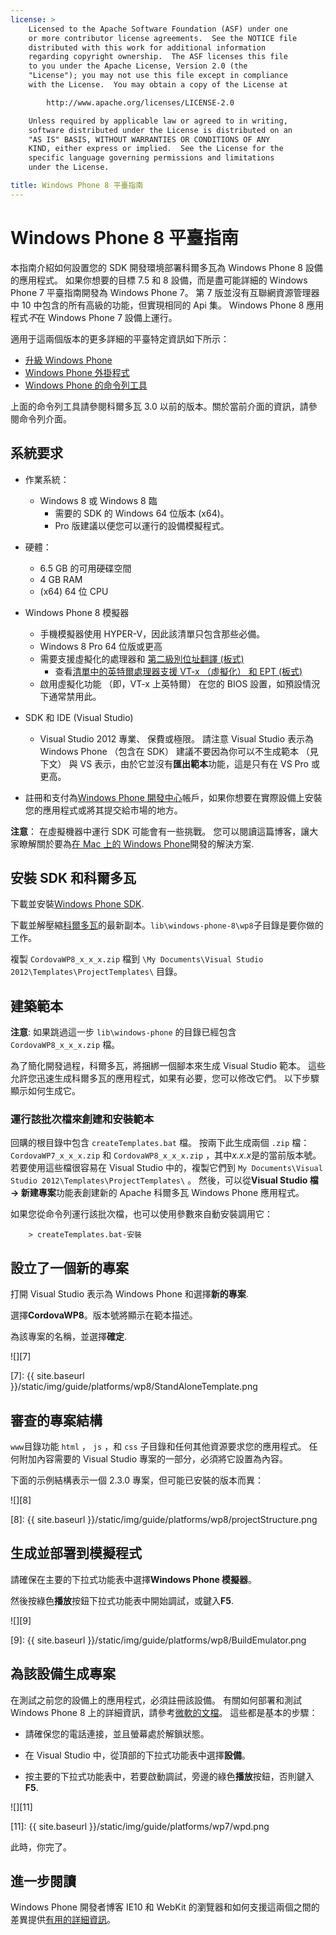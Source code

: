 ```yaml
---
license: >
    Licensed to the Apache Software Foundation (ASF) under one
    or more contributor license agreements.  See the NOTICE file
    distributed with this work for additional information
    regarding copyright ownership.  The ASF licenses this file
    to you under the Apache License, Version 2.0 (the
    "License"); you may not use this file except in compliance
    with the License.  You may obtain a copy of the License at

        http://www.apache.org/licenses/LICENSE-2.0

    Unless required by applicable law or agreed to in writing,
    software distributed under the License is distributed on an
    "AS IS" BASIS, WITHOUT WARRANTIES OR CONDITIONS OF ANY
    KIND, either express or implied.  See the License for the
    specific language governing permissions and limitations
    under the License.

title: Windows Phone 8 平臺指南
---
```


# Windows Phone 8 平臺指南

本指南介紹如何設置您的 SDK 開發環境部署科爾多瓦為 Windows Phone 8 設備的應用程式。 如果你想要的目標 7.5 和 8 設備，而是盡可能詳細的 Windows Phone 7 平臺指南開發為 Windows Phone 7。 第 7 版並沒有互聯網資源管理器中 10 中包含的所有高級的功能，但實現相同的 Api 集。 Windows Phone 8 應用程式*不*在 Windows Phone 7 設備上運行。

適用于這兩個版本的更多詳細的平臺特定資訊如下所示：

*   [升級 Windows Phone](upgrading.html)
*   [Windows Phone 外掛程式](plugin.html)
*   [Windows Phone 的命令列工具](tools.html)

上面的命令列工具請參閱科爾多瓦 3.0 以前的版本。關於當前介面的資訊，請參閱命令列介面。

## 系統要求

*   作業系統：
    
    *   Windows 8 或 Windows 8 臨 
        *   需要的 SDK 的 Windows 64 位版本 (x64)。
        *   Pro 版建議以便您可以運行的設備模擬程式。

*   硬體：
    
    *   6.5 GB 的可用硬碟空間
    *   4 GB RAM
    *   (x64) 64 位 CPU

*   Windows Phone 8 模擬器
    
    *   手機模擬器使用 HYPER-V，因此該清單只包含那些必備。
    *   Windows 8 Pro 64 位版或更高
    *   需要支援虛擬化的處理器和 [第二級別位址翻譯 (板式)][1] 
        *   查看[清單中的英特爾處理器支援 VT-x （虛擬化） 和 EPT (板式)][2]
    *   啟用虛擬化功能 （即，VT-x 上英特爾） 在您的 BIOS 設置，如預設情況下通常禁用此。

*   SDK 和 IDE (Visual Studio)
    
    *   Visual Studio 2012 專業、 保費或極限。 請注意 Visual Studio 表示為 Windows Phone （包含在 SDK） 建議不要因為你可以不生成範本 （見下文） 與 VS 表示，由於它並沒有**匯出範本**功能，這是只有在 VS Pro 或更高。

*   註冊和支付為[Windows Phone 開發中心][3]帳戶，如果你想要在實際設備上安裝您的應用程式或將其提交給市場的地方。

 [1]: http://en.wikipedia.org/wiki/Second_Level_Address_Translation
 [2]: http://ark.intel.com/Products/VirtualizationTechnology
 [3]: http://dev.windowsphone.com/en-us/publish

**注意**： 在虛擬機器中運行 SDK 可能會有一些挑戰。 您可以閱讀這篇博客，讓大家瞭解關於要為[在 Mac 上的 Windows Phone][4]開發的解決方案.

 [4]: http://aka.ms/BuildaWP8apponaMac

## 安裝 SDK 和科爾多瓦

下載並安裝[Windows Phone SDK][5].

 [5]: http://www.microsoft.com/en-us/download/details.aspx?id=35471

下載並解壓縮[科爾多瓦][6]的最新副本。`lib\windows-phone-8\wp8`子目錄是要你做的工作。

 [6]: http://phonegap.com/download

複製 `CordovaWP8_x_x_x.zip` 檔到 `\My Documents\Visual
Studio 2012\Templates\ProjectTemplates\` 目錄。

## 建築範本

**注意**: 如果跳過這一步 `lib\windows-phone` 的目錄已經包含 `CordovaWP8_x_x_x.zip` 檔。

為了簡化開發過程，科爾多瓦，將捆綁一個腳本來生成 Visual Studio 範本。 這些允許您迅速生成科爾多瓦的應用程式，如果有必要，您可以修改它們。 以下步驟顯示如何生成它。

### 運行該批次檔來創建和安裝範本

回購的根目錄中包含 `createTemplates.bat` 檔。 按兩下此生成兩個 `.zip` 檔： `CordovaWP7_x_x_x.zip` 和 `CordovaWP8_x_x_x.zip` ，其中*x.x.x*是的當前版本號。 若要使用這些檔很容易在 Visual Studio 中的，複製它們到 `My
Documents\Visual Studio 2012\Templates\ProjectTemplates\` 。 然後，可以從**Visual Studio 檔 → 新建專案**功能表創建新的 Apache 科爾多瓦 Windows Phone 應用程式。

如果您從命令列運行該批次檔，也可以使用參數來自動安裝調用它：

        > createTemplates.bat-安裝
    

## 設立了一個新的專案

打開 Visual Studio 表示為 Windows Phone 和選擇**新的專案**.

選擇**CordovaWP8**。版本號將顯示在範本描述。

為該專案的名稱，並選擇**確定**.

![][7]

 [7]: {{ site.baseurl }}/static/img/guide/platforms/wp8/StandAloneTemplate.png

## 審查的專案結構

`www`目錄功能 `html` ， `js` ，和 `css` 子目錄和任何其他資源要求您的應用程式。 任何附加內容需要的 Visual Studio 專案的一部分，必須將它設置為內容。

下面的示例結構表示一個 2.3.0 專案，但可能已安裝的版本而異：

![][8]

 [8]: {{ site.baseurl }}/static/img/guide/platforms/wp8/projectStructure.png

## 生成並部署到模擬程式

請確保在主要的下拉式功能表中選擇**Windows Phone 模擬器**。

然後按綠色**播放**按鈕下拉式功能表中開始調試，或鍵入**F5**.

![][9]

 [9]: {{ site.baseurl }}/static/img/guide/platforms/wp8/BuildEmulator.png

## 為該設備生成專案

在測試之前您的設備上的應用程式，必須註冊該設備。 有關如何部署和測試 Windows Phone 8 上的詳細資訊，請參考[微軟的文檔][10]。 這些都是基本的步驟：

 [10]: http://msdn.microsoft.com/en-us/library/windowsphone/develop/ff402565(v=vs.105).aspx

*   請確保您的電話連接，並且螢幕處於解鎖狀態。

*   在 Visual Studio 中，從頂部的下拉式功能表中選擇**設備**。

*   按主要的下拉式功能表中，若要啟動調試，旁邊的綠色**播放**按鈕，否則鍵入**F5**.

![][11]

 [11]: {{ site.baseurl }}/static/img/guide/platforms/wp7/wpd.png

此時，你完了。

## 進一步閱讀

Windows Phone 開發者博客 IE10 和 WebKit 的瀏覽器和如何支援這兩個之間的差異提供[有用的詳細資訊][12]。

 [12]: http://blogs.windows.com/windows_phone/b/wpdev/archive/2012/11/15/adapting-your-webkit-optimized-site-for-internet-explorer-10.aspx
